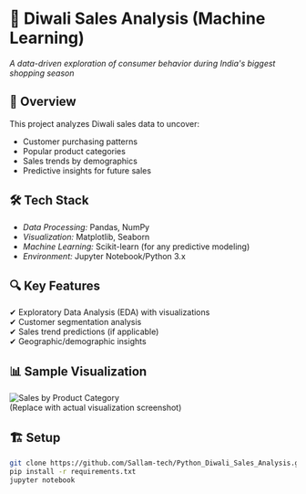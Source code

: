 # 🎇 Diwali Sales Analysis (Machine Learning)

*A data-driven exploration of consumer behavior during India's biggest shopping season*

## 📌 Overview
This project analyzes Diwali sales data to uncover:
- Customer purchasing patterns
- Popular product categories
- Sales trends by demographics
- Predictive insights for future sales

## 🛠 Tech Stack
- *Data Processing:* Pandas, NumPy
- *Visualization:* Matplotlib, Seaborn
- *Machine Learning:* Scikit-learn (for any predictive modeling)
- *Environment:* Jupyter Notebook/Python 3.x

## 🔍 Key Features
✔ Exploratory Data Analysis (EDA) with visualizations  
✔ Customer segmentation analysis  
✔ Sales trend predictions (if applicable)  
✔ Geographic/demographic insights  

## 📊 Sample Visualization
![Sales by Product Category](link_to_image.png)  
(Replace with actual visualization screenshot)

## 🏗 Setup
```bash
git clone https://github.com/Sallam-tech/Python_Diwali_Sales_Analysis.git
pip install -r requirements.txt
jupyter notebook
